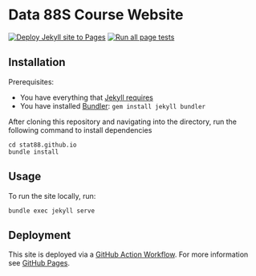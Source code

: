 # Data 88S Course Website

[![Deploy Jekyll site to Pages](https://github.com/stat88/stat88.github.io/actions/workflows/jekyll.yml/badge.svg)](https://github.com/stat88/stat88.github.io/actions/workflows/jekyll.yml) [![Run all page tests](https://github.com/stat88/stat88.github.io/actions/workflows/rspec.yml/badge.svg)](https://github.com/stat88/stat88.github.io/actions/workflows/rspec.yml)

## Installation

Prerequisites:

- You have everything that [Jekyll requires](https://jekyllrb.com/docs/installation/)
- You have installed [Bundler](https://bundler.io/): `gem install jekyll bundler`

After cloning this repository and navigating into the directory, run the following command to install dependencies
```
cd stat88.github.io
bundle install
```

## Usage

To run the site locally, run:

```
bundle exec jekyll serve
```

## Deployment

This site is deployed via a [GitHub Action Workflow](.github/workflows/jekyll.yml). For more information see [GitHub Pages](https://docs.github.com/en/pages/setting-up-a-github-pages-site-with-jekyll/about-github-pages-and-jekyll).
